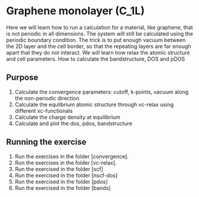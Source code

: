 
# Graphene monolayer (C_1L)
Here we will learn how to run a calculation for a material, like graphene, that is not periodic in all dimensions.
The system will still be calculated using the periodic boundary condition.
The trick is to put enough vacuum between the 2D layer and the cell border, 
so that the repeating layers are far enough apart that they do not interact.
We will learn how relax the atomic structure and cell parameters. How to calculate the bandstructure, DOS and pDOS

## Purpose
  1. Calculate the convergence parameters: cutoff, k-points, vacuum along the non-periodic direction
  2. Calculate the equlibrium atomic structure through vc-relax using different xc-functionals
  3. Calculate the charge density at equilibrium
  4. Calculate and plot the dos, pdos, bandstructure

## Running the exercise
  1. Run the exercises in the folder [convergence].
  2. Run the exercises in the folder [vc-relax].
  3. Run the exercised in the folder [scf]
  4. Run the exercised in the folder [nscf-dos]
  5. Run the exercised in the folder [pdos]
  6. Run the exercised in the folder [bands]


